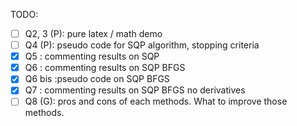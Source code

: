 TODO:
- [ ] Q2, 3 (P): pure latex / math demo
- [ ] Q4 (P): pseudo code for SQP algorithm, stopping criteria
- [x] Q5 : commenting results on SQP
- [x] Q6 : commenting results on SQP BFGS
- [x] Q6 bis :pseudo code on SQP BFGS
- [x] Q7 : commenting results on SQP BFGS no derivatives
- [ ] Q8 (G): pros and cons of each methods. What to improve those methods.
